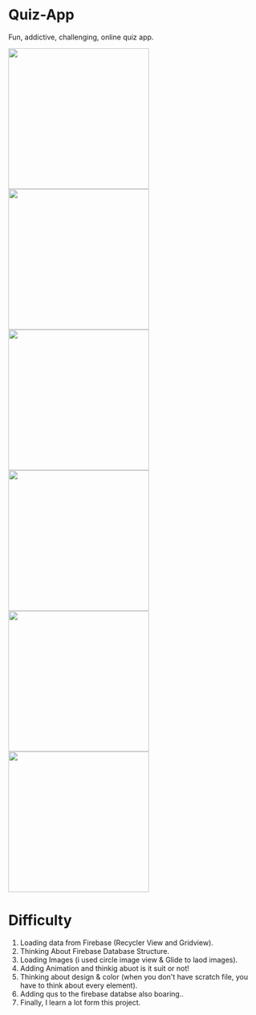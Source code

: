 # Quiz-App
Fun, addictive, challenging, online quiz app.

<div>
<img src="images/device-2020-08-31-215344.png" width="280"/>                            
<img src="images/device-2020-08-31-214108.png" width="280"/>
<img src="images/device-2020-08-31-215200.png" width="280"/>
<img src="images/device-2020-08-31-215517.png" width="280"/>
<img src="images/device-2020-08-31-215721.png" width="280"/>
<img src="images/device-2020-08-31-220146.png" width="280"/>
</div>


# Difficulty

1) Loading data from Firebase (Recycler View and Gridview).
2) Thinking About Firebase Database Structure.
3) Loading Images (i used circle image view & Glide to laod images).
4) Adding Animation and thinkig abuot is it suit or not!
5) Thinking about design & color (when you don't have scratch file, you have to think about every element).
6) Adding qus to the firebase databse also boaring..
7) Finally, I learn a lot form this project.
